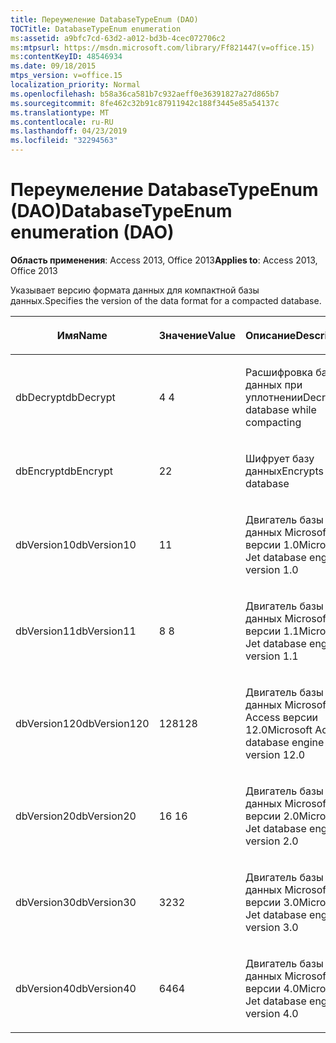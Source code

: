 ```yaml
---
title: Переумеление DatabaseTypeEnum (DAO)
TOCTitle: DatabaseTypeEnum enumeration
ms:assetid: a9bfc7cd-63d2-a012-bd3b-4cec072706c2
ms:mtpsurl: https://msdn.microsoft.com/library/Ff821447(v=office.15)
ms:contentKeyID: 48546934
ms.date: 09/18/2015
mtps_version: v=office.15
localization_priority: Normal
ms.openlocfilehash: b58a36ca581b7c932aeff0e36391827a27d865b7
ms.sourcegitcommit: 8fe462c32b91c87911942c188f3445e85a54137c
ms.translationtype: MT
ms.contentlocale: ru-RU
ms.lasthandoff: 04/23/2019
ms.locfileid: "32294563"
---
```

# <a name="databasetypeenum-enumeration-dao"></a><span data-ttu-id="7c481-102">Переумеление DatabaseTypeEnum (DAO)</span><span class="sxs-lookup"><span data-stu-id="7c481-102">DatabaseTypeEnum enumeration (DAO)</span></span>


<span data-ttu-id="7c481-103">**Область применения**: Access 2013, Office 2013</span><span class="sxs-lookup"><span data-stu-id="7c481-103">**Applies to**: Access 2013, Office 2013</span></span>

<span data-ttu-id="7c481-104">Указывает версию формата данных для компактной базы данных.</span><span class="sxs-lookup"><span data-stu-id="7c481-104">Specifies the version of the data format for a compacted database.</span></span>

<table>
<colgroup>
<col style="width: 33%" />
<col style="width: 33%" />
<col style="width: 33%" />
</colgroup>
<thead>
<tr class="header">
<th><p><span data-ttu-id="7c481-105">Имя</span><span class="sxs-lookup"><span data-stu-id="7c481-105">Name</span></span></p></th>
<th><p><span data-ttu-id="7c481-106">Значение</span><span class="sxs-lookup"><span data-stu-id="7c481-106">Value</span></span></p></th>
<th><p><span data-ttu-id="7c481-107">Описание</span><span class="sxs-lookup"><span data-stu-id="7c481-107">Description</span></span></p></th>
</tr>
</thead>
<tbody>
<tr class="odd">
<td><p><span data-ttu-id="7c481-108">dbDecrypt</span><span class="sxs-lookup"><span data-stu-id="7c481-108">dbDecrypt</span></span></p></td>
<td><p><span data-ttu-id="7c481-109">4 </span><span class="sxs-lookup"><span data-stu-id="7c481-109">4</span></span></p></td>
<td><p><span data-ttu-id="7c481-110">Расшифровка базы данных при уплотнении</span><span class="sxs-lookup"><span data-stu-id="7c481-110">Decrypts database while compacting</span></span></p></td>
</tr>
<tr class="even">
<td><p><span data-ttu-id="7c481-111">dbEncrypt</span><span class="sxs-lookup"><span data-stu-id="7c481-111">dbEncrypt</span></span></p></td>
<td><p><span data-ttu-id="7c481-112">2</span><span class="sxs-lookup"><span data-stu-id="7c481-112">2</span></span></p></td>
<td><p><span data-ttu-id="7c481-113">Шифрует базу данных</span><span class="sxs-lookup"><span data-stu-id="7c481-113">Encrypts database</span></span></p></td>
</tr>
<tr class="odd">
<td><p><span data-ttu-id="7c481-114">dbVersion10</span><span class="sxs-lookup"><span data-stu-id="7c481-114">dbVersion10</span></span></p></td>
<td><p><span data-ttu-id="7c481-115">1</span><span class="sxs-lookup"><span data-stu-id="7c481-115">1</span></span></p></td>
<td><p><span data-ttu-id="7c481-116">Двигатель базы данных Microsoft Jet версии 1.0</span><span class="sxs-lookup"><span data-stu-id="7c481-116">Microsoft Jet database engine version 1.0</span></span></p></td>
</tr>
<tr class="even">
<td><p><span data-ttu-id="7c481-117">dbVersion11</span><span class="sxs-lookup"><span data-stu-id="7c481-117">dbVersion11</span></span></p></td>
<td><p><span data-ttu-id="7c481-118">8 </span><span class="sxs-lookup"><span data-stu-id="7c481-118">8</span></span></p></td>
<td><p><span data-ttu-id="7c481-119">Двигатель базы данных Microsoft Jet версии 1.1</span><span class="sxs-lookup"><span data-stu-id="7c481-119">Microsoft Jet database engine version 1.1</span></span></p></td>
</tr>
<tr class="odd">
<td><p><span data-ttu-id="7c481-120">dbVersion120</span><span class="sxs-lookup"><span data-stu-id="7c481-120">dbVersion120</span></span></p></td>
<td><p><span data-ttu-id="7c481-121">128</span><span class="sxs-lookup"><span data-stu-id="7c481-121">128</span></span></p></td>
<td><p><span data-ttu-id="7c481-122">Двигатель базы данных Microsoft Access версии 12.0</span><span class="sxs-lookup"><span data-stu-id="7c481-122">Microsoft Access database engine version 12.0</span></span></p></td>
</tr>
<tr class="even">
<td><p><span data-ttu-id="7c481-123">dbVersion20</span><span class="sxs-lookup"><span data-stu-id="7c481-123">dbVersion20</span></span></p></td>
<td><p><span data-ttu-id="7c481-124">16 </span><span class="sxs-lookup"><span data-stu-id="7c481-124">16</span></span></p></td>
<td><p><span data-ttu-id="7c481-125">Двигатель базы данных Microsoft Jet версии 2.0</span><span class="sxs-lookup"><span data-stu-id="7c481-125">Microsoft Jet database engine version 2.0</span></span></p></td>
</tr>
<tr class="odd">
<td><p><span data-ttu-id="7c481-126">dbVersion30</span><span class="sxs-lookup"><span data-stu-id="7c481-126">dbVersion30</span></span></p></td>
<td><p><span data-ttu-id="7c481-127">32</span><span class="sxs-lookup"><span data-stu-id="7c481-127">32</span></span></p></td>
<td><p><span data-ttu-id="7c481-128">Двигатель базы данных Microsoft Jet версии 3.0</span><span class="sxs-lookup"><span data-stu-id="7c481-128">Microsoft Jet database engine version 3.0</span></span></p></td>
</tr>
<tr class="even">
<td><p><span data-ttu-id="7c481-129">dbVersion40</span><span class="sxs-lookup"><span data-stu-id="7c481-129">dbVersion40</span></span></p></td>
<td><p><span data-ttu-id="7c481-130">64</span><span class="sxs-lookup"><span data-stu-id="7c481-130">64</span></span></p></td>
<td><p><span data-ttu-id="7c481-131">Двигатель базы данных Microsoft Jet версии 4.0</span><span class="sxs-lookup"><span data-stu-id="7c481-131">Microsoft Jet database engine version 4.0</span></span></p></td>
</tr>
</tbody>
</table>

